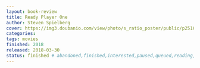 ```yaml
---
layout: book-review
title: Ready Player One
author: Steven Spielberg
cover: https://img3.doubanio.com/view/photo/s_ratio_poster/public/p2516578307.webp
categories: 
tags: movies
finished: 2018
released: 2018-03-30
status: finished # abandoned,finished,interested,paused,queued,reading,reread
---
```

